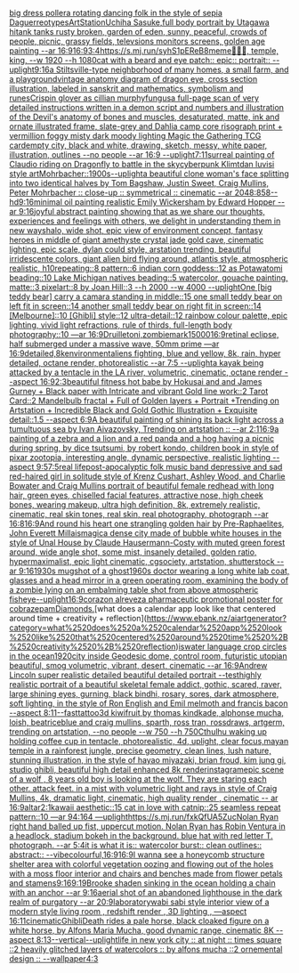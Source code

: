 [big dress pollera rotating dancing folk in the style of sepia Daguerreotypes](https://www.ebank.nz/aiartgenerator?category=big%2520dress%2520pollera%2520rotating%2520dancing%2520folk%2520in%2520the%2520style%2520of%2520sepia%2520Daguerreotypes)[ArtStation](https://www.ebank.nz/aiartgenerator?category=ArtStation)[Uchiha Sasuke,full body portrait by Utagawa hi](https://www.ebank.nz/aiartgenerator?category=Uchiha%2520Sasuke%2Cfull%2520body%2520portrait%2520by%2520Utagawa%2520hi)[tank tanks rusty broken, garden of eden, sunny, peaceful, crowds of people, picnic, grassy fields, televsions monitors screens, golden age painting --ar 16:9](https://www.ebank.nz/aiartgenerator?category=tank%2520tanks%2520rusty%2520broken%2C%2520garden%2520of%2520eden%2C%2520sunny%2C%2520peaceful%2C%2520crowds%2520of%2520people%2C%2520picnic%2C%2520grassy%2520fields%2C%2520televsions%2520monitors%2520screens%2C%2520golden%2520age%2520painting%2520--ar%252016%3A9)[16:9](https://www.ebank.nz/aiartgenerator?category=16%3A9)[3:4](https://www.ebank.nz/aiartgenerator?category=3%3A4)[<https://s.mj.run/syhS1pEReB8>](https://www.ebank.nz/aiartgenerator?category=%3Chttps%3A//s.mj.run/syhS1pEReB8%3E)[meme](https://www.ebank.nz/aiartgenerator?category=meme)[🦍🦍🦍, temple, king, --w 1920 --h 1080](https://www.ebank.nz/aiartgenerator?category=%F0%9F%A6%8D%F0%9F%A6%8D%F0%9F%A6%8D%2C%2520temple%2C%2520king%2C%2520--w%25201920%2520--h%25201080)[cat with a beard and eye patch:: epic:: portrait:: --uplight](https://www.ebank.nz/aiartgenerator?category=cat%2520with%2520a%2520beard%2520and%2520eye%2520patch%3A%3A%2520epic%3A%3A%2520portrait%3A%3A%2520--uplight)[9:16](https://www.ebank.nz/aiartgenerator?category=9%3A16)[a Stiltsville-type neighborhood of many homes, a small farm, and a playground](https://www.ebank.nz/aiartgenerator?category=a%2520Stiltsville-type%2520neighborhood%2520of%2520many%2520homes%2C%2520a%2520small%2520farm%2C%2520and%2520a%2520playground)[vintage anatomy diagram of dragon eye, cross section illustration, labeled in sanskrit and mathematics, symbolism and runes](https://www.ebank.nz/aiartgenerator?category=vintage%2520anatomy%2520diagram%2520of%2520dragon%2520eye%2C%2520cross%2520section%2520illustration%2C%2520labeled%2520in%2520sanskrit%2520and%2520mathematics%2C%2520symbolism%2520and%2520runes)[Crispin glover as cillian murphy](https://www.ebank.nz/aiartgenerator?category=Crispin%2520glover%2520as%2520cillian%2520murphy)[fungus](https://www.ebank.nz/aiartgenerator?category=fungus)[a full-page scan of very detailed instructions written in a demon script and numbers and illustration of the Devil's anatomy of bones and muscles, desaturated, matte, ink and ornate illustrated frame, slate-grey and Dahlia camp core risograph print + vermillion foggy misty dark moody lighting Magic the Gathering TCG card](https://www.ebank.nz/aiartgenerator?category=a%2520full-page%2520scan%2520of%2520very%2520detailed%2520instructions%2520written%2520in%2520a%2520demon%2520script%2520and%2520numbers%2520and%2520illustration%2520of%2520the%2520Devil%27s%2520anatomy%2520of%2520bones%2520and%2520muscles%2C%2520desaturated%2C%2520matte%2C%2520ink%2520and%2520ornate%2520illustrated%2520frame%2C%2520slate-grey%2520and%2520Dahlia%2520camp%2520core%2520risograph%2520print%2520%2B%2520vermillion%2520foggy%2520misty%2520dark%2520moody%2520lighting%2520Magic%2520the%2520Gathering%2520TCG%2520card)[empty city, black and white, drawing, sketch, messy, white paper, illustration, outlines --no people --ar 16:9 --uplight](https://www.ebank.nz/aiartgenerator?category=empty%2520city%2C%2520black%2520and%2520white%2C%2520drawing%2C%2520sketch%2C%2520messy%2C%2520white%2520paper%2C%2520illustration%2C%2520outlines%2520--no%2520people%2520--ar%252016%3A9%2520--uplight)[7:11](https://www.ebank.nz/aiartgenerator?category=7%3A11)[surreal painting of Claudio riding on Dragonfly to battle in the sky](https://www.ebank.nz/aiartgenerator?category=surreal%2520painting%2520of%2520Claudio%2520riding%2520on%2520Dragonfly%2520to%2520battle%2520in%2520the%2520sky)[cyberpunk Klimt](https://www.ebank.nz/aiartgenerator?category=cyberpunk%2520Klimt)[dan luvisi style art](https://www.ebank.nz/aiartgenerator?category=dan%2520luvisi%2520style%2520art)[Mohrbacher::](https://www.ebank.nz/aiartgenerator?category=Mohrbacher%3A%3A)[](https://www.ebank.nz/aiartgenerator?category=)[1900s](https://www.ebank.nz/aiartgenerator?category=1900s)[--uplight](https://www.ebank.nz/aiartgenerator?category=--uplight)[a beautiful clone woman's face splitting into two identical halves by Tom Bagshaw, Justin Sweet, Craig Mullins, Peter Mohrbacher :: close-up :: symmetrical :: cinematic --ar 2048:858](https://www.ebank.nz/aiartgenerator?category=a%2520beautiful%2520clone%2520woman%27s%2520face%2520splitting%2520into%2520two%2520identical%2520halves%2520by%2520Tom%2520Bagshaw%2C%2520Justin%2520Sweet%2C%2520Craig%2520Mullins%2C%2520Peter%2520Mohrbacher%2520%3A%3A%2520close-up%2520%3A%3A%2520symmetrical%2520%3A%3A%2520cinematic%2520--ar%25202048%3A858)[--hd](https://www.ebank.nz/aiartgenerator?category=--hd)[9:16](https://www.ebank.nz/aiartgenerator?category=9%3A16)[minimal oil painting realistic Emily Wickersham by Edward Hopper --ar 9:16](https://www.ebank.nz/aiartgenerator?category=minimal%2520oil%2520painting%2520realistic%2520Emily%2520Wickersham%2520by%2520Edward%2520Hopper%2520--ar%25209%3A16)[joyful abstract painting showing that as we share our thoughts, experiences and feelings with others, we delight in understanding them in new ways](https://www.ebank.nz/aiartgenerator?category=joyful%2520abstract%2520painting%2520showing%2520that%2520as%2520we%2520share%2520our%2520thoughts%2C%2520experiences%2520and%2520feelings%2520with%2520others%2C%2520we%2520delight%2520in%2520understanding%2520them%2520in%2520new%2520ways)[halo, wide shot, epic view of environment concept, fantasy heroes in middle of giant amethyste crystal jade gold cave, cinematic lighting, epic scale, dylan could style, arstation trending, beautiful irridescente colors, giant alien bird flying around, atlantis style, atmospheric realistic, h](https://www.ebank.nz/aiartgenerator?category=halo%2C%2520wide%2520shot%2C%2520epic%2520view%2520of%2520environment%2520concept%2C%2520fantasy%2520heroes%2520in%2520middle%2520of%2520giant%2520amethyste%2520crystal%2520jade%2520gold%2520cave%2C%2520cinematic%2520lighting%2C%2520epic%2520scale%2C%2520dylan%2520could%2520style%2C%2520arstation%2520trending%2C%2520beautiful%2520irridescente%2520colors%2C%2520giant%2520alien%2520bird%2520flying%2520around%2C%2520atlantis%2520style%2C%2520atmospheric%2520realistic%2C%2520h)[10](https://www.ebank.nz/aiartgenerator?category=10)[repeating::8 pattern::6 indian corn goddess::12 as Potawatomi beading::10 Lake Michigan natives beading::5 watercolor, gouache painting, matte::3 pixelart::8 by Joan Hill::3 --h 2000 --w 4000 --uplight](https://www.ebank.nz/aiartgenerator?category=repeating%3A%3A8%2520pattern%3A%3A6%2520indian%2520corn%2520goddess%3A%3A12%2520as%2520Potawatomi%2520beading%3A%3A10%2520Lake%2520Michigan%2520natives%2520beading%3A%3A5%2520watercolor%2C%2520gouache%2520painting%2C%2520matte%3A%3A3%2520pixelart%3A%3A8%2520by%2520Joan%2520Hill%3A%3A3%2520--h%25202000%2520--w%25204000%2520--uplight)[One [big teddy bear] carry a camara standing in middle::15 one small teddy bear on left fit in screen::14 another small teddy bear on right fit in screen::14 [Melbourne]::10 [Ghibli] style::12 ultra-detail::12 rainbow colour palette, epic lighting, vivid light refractions, rule of thirds, full-length body photography::10 —ar 16:9](https://www.ebank.nz/aiartgenerator?category=One%2520%5Bbig%2520teddy%2520bear%5D%2520carry%2520a%2520camara%2520standing%2520in%2520middle%3A%3A15%2520one%2520small%2520teddy%2520bear%2520on%2520left%2520fit%2520in%2520screen%3A%3A14%2520another%2520small%2520teddy%2520bear%2520on%2520right%2520fit%2520in%2520screen%3A%3A14%2520%5BMelbourne%5D%3A%3A10%2520%5BGhibli%5D%2520style%3A%3A12%2520ultra-detail%3A%3A12%2520rainbow%2520colour%2520palette%2C%2520epic%2520lighting%2C%2520vivid%2520light%2520refractions%2C%2520rule%2520of%2520thirds%2C%2520full-length%2520body%2520photography%3A%3A10%2520%E2%80%94ar%252016%3A9)[Druillet](https://www.ebank.nz/aiartgenerator?category=Druillet)[oni,zombie](https://www.ebank.nz/aiartgenerator?category=oni%2Czombie)[mark](https://www.ebank.nz/aiartgenerator?category=mark)[1](https://www.ebank.nz/aiartgenerator?category=1)[5000](https://www.ebank.nz/aiartgenerator?category=5000)[16:9](https://www.ebank.nz/aiartgenerator?category=16%3A9)[retinal eclipse, half submerged under a massive wave, 50mm prime —ar 16:9](https://www.ebank.nz/aiartgenerator?category=retinal%2520eclipse%2C%2520half%2520submerged%2520under%2520a%2520massive%2520wave%2C%252050mm%2520prime%2520%E2%80%94ar%252016%3A9)[detailed,8k](https://www.ebank.nz/aiartgenerator?category=detailed%2C8k)[environment](https://www.ebank.nz/aiartgenerator?category=environment)[aliens fighting, blue and yellow, 8k, rain, hyper detailed, octane render, photorealistic --ar 7:5 --uplight](https://www.ebank.nz/aiartgenerator?category=aliens%2520fighting%2C%2520blue%2520and%2520yellow%2C%25208k%2C%2520rain%2C%2520hyper%2520detailed%2C%2520octane%2520render%2C%2520photorealistic%2520--ar%25207%3A5%2520--uplight)[a kayak being attacked by a tentacle in the LA river, volumetric, cinematic, octane render --aspect 16:9](https://www.ebank.nz/aiartgenerator?category=a%2520kayak%2520being%2520attacked%2520by%2520a%2520tentacle%2520in%2520the%2520LA%2520river%2C%2520volumetric%2C%2520cinematic%2C%2520octane%2520render%2520--aspect%252016%3A9)[2:3](https://www.ebank.nz/aiartgenerator?category=2%3A3)[beautiful fitness hot babe by Hokusai and and James Gurney + Black paper with Intricate and vibrant Gold line work::2 Tarot Card::2 Mandelbulb fractal + Full of Golden layers + Portrait +Trending on Artstation + Incredible Black and Gold Gothic Illustration + Exquisite detail::1.5 --aspect 6:9](https://www.ebank.nz/aiartgenerator?category=beautiful%2520fitness%2520hot%2520babe%2520by%2520Hokusai%2520and%2520and%2520James%2520Gurney%2520%2B%2520Black%2520paper%2520with%2520Intricate%2520and%2520vibrant%2520Gold%2520line%2520work%3A%3A2%2520Tarot%2520Card%3A%3A2%2520Mandelbulb%2520fractal%2520%2B%2520Full%2520of%2520Golden%2520layers%2520%2B%2520Portrait%2520%2BTrending%2520on%2520Artstation%2520%2B%2520Incredible%2520Black%2520and%2520Gold%2520Gothic%2520Illustration%2520%2B%2520Exquisite%2520detail%3A%3A1.5%2520--aspect%25206%3A9)[A beautiful painting of shining its back light across a tumultuous sea by Ivan Aivazovsky, Trending on artstation :: --ar 2:1](https://www.ebank.nz/aiartgenerator?category=A%2520beautiful%2520painting%2520of%2520shining%2520its%2520back%2520light%2520across%2520a%2520tumultuous%2520sea%2520by%2520Ivan%2520Aivazovsky%2C%2520Trending%2520on%2520artstation%2520%3A%3A%2520--ar%25202%3A1)[16:9](https://www.ebank.nz/aiartgenerator?category=16%3A9)[a painting of a zebra and a lion and a red panda and a hog having a picnic during spring, by dice tsutsumi, by robert kondo, children book in style of pixar zootopia, interesting angle, dynamic perspective, realistic lighting --aspect 9:5](https://www.ebank.nz/aiartgenerator?category=a%2520painting%2520of%2520a%2520zebra%2520and%2520a%2520lion%2520and%2520a%2520red%2520panda%2520and%2520a%2520hog%2520having%2520a%2520picnic%2520during%2520spring%2C%2520by%2520dice%2520tsutsumi%2C%2520by%2520robert%2520kondo%2C%2520children%2520book%2520in%2520style%2520of%2520pixar%2520zootopia%2C%2520interesting%2520angle%2C%2520dynamic%2520perspective%2C%2520realistic%2520lighting%2520--aspect%25209%3A5)[7:5](https://www.ebank.nz/aiartgenerator?category=7%3A5)[real lifepost-apocalyptic folk music band depressive and sad red-haired girl in solitude style of Krenz Cushart, Ashley Wood, and Charlie Bowater and Craig Mullins portrait of beautiful female redhead with long hair, green eyes, chiselled facial features, attractive nose, high cheek bones, wearing makeup, ultra high definition, 8k, extremely realistic, cinematic, real skin tones, real skin, real photography, photograph --ar 16:8](https://www.ebank.nz/aiartgenerator?category=real%2520lifepost-apocalyptic%2520folk%2520music%2520band%2520depressive%2520and%2520sad%2520red-haired%2520girl%2520in%2520solitude%2520style%2520of%2520Krenz%2520Cushart%2C%2520Ashley%2520Wood%2C%2520and%2520Charlie%2520Bowater%2520and%2520Craig%2520Mullins%2520portrait%2520of%2520beautiful%2520female%2520redhead%2520with%2520long%2520hair%2C%2520green%2520eyes%2C%2520chiselled%2520facial%2520features%2C%2520attractive%2520nose%2C%2520high%2520cheek%2520bones%2C%2520wearing%2520makeup%2C%2520ultra%2520high%2520definition%2C%25208k%2C%2520extremely%2520realistic%2C%2520cinematic%2C%2520real%2520skin%2520tones%2C%2520real%2520skin%2C%2520real%2520photography%2C%2520photograph%2520--ar%252016%3A8)[16:9](https://www.ebank.nz/aiartgenerator?category=16%3A9)[And round his heart one strangling golden hair by Pre-Raphaelites, John Everett Millais](https://www.ebank.nz/aiartgenerator?category=And%2520round%2520his%2520heart%2520one%2520strangling%2520golden%2520hair%2520by%2520Pre-Raphaelites%2C%2520John%2520Everett%2520Millais)[magic](https://www.ebank.nz/aiartgenerator?category=magic)[a dense city made of bubble white houses in the style of Unal House by Claude Hausermann-Costy with muted green forest around, wide angle shot,  some mist, insanely detailed, golden ratio, hypermaximalist, epic light cinematic, cgsociety, artstation, shutterstock --ar 9:16](https://www.ebank.nz/aiartgenerator?category=a%2520dense%2520city%2520made%2520of%2520bubble%2520white%2520houses%2520in%2520the%2520style%2520of%2520Unal%2520House%2520by%2520Claude%2520Hausermann-Costy%2520with%2520muted%2520green%2520forest%2520around%2C%2520wide%2520angle%2520shot%2C%2520%2520some%2520mist%2C%2520insanely%2520detailed%2C%2520golden%2520ratio%2C%2520hypermaximalist%2C%2520epic%2520light%2520cinematic%2C%2520cgsociety%2C%2520artstation%2C%2520shutterstock%2520--ar%25209%3A16)[1930s mugshot of a ghost](https://www.ebank.nz/aiartgenerator?category=1930s%2520mugshot%2520of%2520a%2520ghost)[1960s doctor wearing a long white lab coat, glasses and a head mirror in a green operating room, examining the body of a zombie lying on an embalming table shot from above atmospheric fisheye](https://www.ebank.nz/aiartgenerator?category=1960s%2520doctor%2520wearing%2520a%2520long%2520white%2520lab%2520coat%2C%2520glasses%2520and%2520a%2520head%2520mirror%2520in%2520a%2520green%2520operating%2520room%2C%2520examining%2520the%2520body%2520of%2520a%2520zombie%2520lying%2520on%2520an%2520embalming%2520table%2520shot%2520from%2520above%2520atmospheric%2520fisheye)[--uplight](https://www.ebank.nz/aiartgenerator?category=--uplight)[16:9](https://www.ebank.nz/aiartgenerator?category=16%3A9)[corazon alrevez](https://www.ebank.nz/aiartgenerator?category=corazon%2520alrevez)[a pharmaceutic promotional poster for cobrazepam](https://www.ebank.nz/aiartgenerator?category=a%2520pharmaceutic%2520promotional%2520poster%2520for%2520cobrazepam)[Diamonds.](https://www.ebank.nz/aiartgenerator?category=Diamonds.)[what does a calendar app look like that centered around time + creativity + reflection](https://www.ebank.nz/aiartgenerator?category=what%2520does%2520a%2520calendar%2520app%2520look%2520like%2520that%2520centered%2520around%2520time%2520%2B%2520creativity%2520%2B%2520reflection)[is](https://www.ebank.nz/aiartgenerator?category=is)[water language crop circles in the ocean](https://www.ebank.nz/aiartgenerator?category=water%2520language%2520crop%2520circles%2520in%2520the%2520ocean)[1920](https://www.ebank.nz/aiartgenerator?category=1920)[city inside Geodesic dome, control room, futuristic utopian beautiful, smog volumetric, vibrant, desert, cinematic --ar 16:9](https://www.ebank.nz/aiartgenerator?category=city%2520inside%2520Geodesic%2520dome%2C%2520control%2520room%2C%2520futuristic%2520utopian%2520beautiful%2C%2520smog%2520volumetric%2C%2520vibrant%2C%2520desert%2C%2520cinematic%2520--ar%252016%3A9)[Andrew Lincoln super realistic detailed beautiful detailed portrait --test](https://www.ebank.nz/aiartgenerator?category=Andrew%2520Lincoln%2520super%2520realistic%2520detailed%2520beautiful%2520detailed%2520portrait%2520--test)[highly realistic portrait of a beautiful skeletal female addict, gothic, scared, raver, large shining eyes, gurning, black bindhi, rosary, sores,  dark atmosphere, soft lighting, in the style of Ron English and Emil melmoth and francis bacon --aspect 8:11](https://www.ebank.nz/aiartgenerator?category=highly%2520realistic%2520portrait%2520of%2520a%2520beautiful%2520skeletal%2520female%2520addict%2C%2520gothic%2C%2520scared%2C%2520raver%2C%2520large%2520shining%2520eyes%2C%2520gurning%2C%2520black%2520bindhi%2C%2520rosary%2C%2520sores%2C%2520%2520dark%2520atmosphere%2C%2520soft%2520lighting%2C%2520in%2520the%2520style%2520of%2520Ron%2520English%2520and%2520Emil%2520melmoth%2520and%2520francis%2520bacon%2520--aspect%25208%3A11)[--fast](https://www.ebank.nz/aiartgenerator?category=--fast)[tattoo](https://www.ebank.nz/aiartgenerator?category=tattoo)[3d kiwifruit,by thomas kindkade, alphonse mucha, loish, beatriceblue and craig mullins, sparth, ross tran, rossdraws, artgerm, trending on artstation, --no people --w 750 --h 750](https://www.ebank.nz/aiartgenerator?category=3d%2520kiwifruit%2Cby%2520thomas%2520kindkade%2C%2520alphonse%2520mucha%2C%2520loish%2C%2520beatriceblue%2520and%2520craig%2520mullins%2C%2520sparth%2C%2520ross%2520tran%2C%2520rossdraws%2C%2520artgerm%2C%2520trending%2520on%2520artstation%2C%2520--no%2520people%2520--w%2520750%2520--h%2520750)[Cthulhu waking up holding coffee cup in tentacle, photorealistic, 4d, uplight, clear focus,](https://www.ebank.nz/aiartgenerator?category=Cthulhu%2520waking%2520up%2520holding%2520coffee%2520cup%2520in%2520tentacle%2C%2520photorealistic%2C%25204d%2C%2520uplight%2C%2520clear%2520focus%2C)[mayan temple in a rainforest jungle, precise geometry, clean lines, lush nature, stunning illustration, in the style of hayao miyazaki, brian froud, kim jung gi, studio ghibli, beautiful high detail enhanced 8k render](https://www.ebank.nz/aiartgenerator?category=mayan%2520temple%2520in%2520a%2520rainforest%2520jungle%2C%2520precise%2520geometry%2C%2520clean%2520lines%2C%2520lush%2520nature%2C%2520stunning%2520illustration%2C%2520in%2520the%2520style%2520of%2520hayao%2520miyazaki%2C%2520brian%2520froud%2C%2520kim%2520jung%2520gi%2C%2520studio%2520ghibli%2C%2520beautiful%2520high%2520detail%2520enhanced%25208k%2520render)[instagram](https://www.ebank.nz/aiartgenerator?category=instagram)[epic scene of a wolf , 8 years old boy is looking at the wolf. They are staring each other. attack feet.  in a mist with volumetric light and rays in style of Craig Mullins, 4k, dramatic light, cinematic, high quality render , cinematic -- ar 16:9](https://www.ebank.nz/aiartgenerator?category=epic%2520scene%2520of%2520a%2520wolf%2520%2C%25208%2520years%2520old%2520boy%2520is%2520looking%2520at%2520the%2520wolf.%2520They%2520are%2520staring%2520each%2520other.%2520attack%2520feet.%2520%2520in%2520a%2520mist%2520with%2520volumetric%2520light%2520and%2520rays%2520in%2520style%2520of%2520Craig%2520Mullins%2C%25204k%2C%2520dramatic%2520light%2C%2520cinematic%2C%2520high%2520quality%2520render%2520%2C%2520cinematic%2520--%2520ar%252016%3A9)[altar](https://www.ebank.nz/aiartgenerator?category=altar)[2:1](https://www.ebank.nz/aiartgenerator?category=2%3A1)[kawaii aesthetic::15 cat in love with catnip::25 seamless repeat pattern::10  —ar 94:164 —uplight](https://www.ebank.nz/aiartgenerator?category=kawaii%2520aesthetic%3A%3A15%2520cat%2520in%2520love%2520with%2520catnip%3A%3A25%2520seamless%2520repeat%2520pattern%3A%3A10%2520%2520%E2%80%94ar%252094%3A164%2520%E2%80%94uplight)[<https://s.mj.run/fxkQfUA5Zuc>](https://www.ebank.nz/aiartgenerator?category=%3Chttps%3A//s.mj.run/fxkQfUA5Zuc%3E)[Nolan Ryan right hand balled up fist, uppercut motion. Nolan Ryan has Robin Ventura in a headlock. stadium bokeh in the background. blue hat with red letter T.  photograph. --ar 5:4](https://www.ebank.nz/aiartgenerator?category=Nolan%2520Ryan%2520right%2520hand%2520balled%2520up%2520fist%2C%2520uppercut%2520motion.%2520Nolan%2520Ryan%2520has%2520Robin%2520Ventura%2520in%2520a%2520headlock.%2520stadium%2520bokeh%2520in%2520the%2520background.%2520blue%2520hat%2520with%2520red%2520letter%2520T.%2520%2520photograph.%2520--ar%25205%3A4)[it is what it is:: watercolor burst:: clean outlines:: abstract:: --vibe](https://www.ebank.nz/aiartgenerator?category=it%2520is%2520what%2520it%2520is%3A%3A%2520watercolor%2520burst%3A%3A%2520clean%2520outlines%3A%3A%2520abstract%3A%3A%2520--vibe)[colourful,](https://www.ebank.nz/aiartgenerator?category=colourful%2C)[16:9](https://www.ebank.nz/aiartgenerator?category=16%3A9)[16:9](https://www.ebank.nz/aiartgenerator?category=16%3A9)[I wanna see a honeycomb structure shelter area with colorful vegetation oozing and flowing out of the holes with a moss floor interior and chairs and benches made from flower petals and stamens](https://www.ebank.nz/aiartgenerator?category=I%2520wanna%2520see%2520a%2520honeycomb%2520structure%2520shelter%2520area%2520with%2520colorful%2520vegetation%2520oozing%2520and%2520flowing%2520out%2520of%2520the%2520holes%2520with%2520a%2520moss%2520floor%2520interior%2520and%2520chairs%2520and%2520benches%2520made%2520from%2520flower%2520petals%2520and%2520stamens)[9:16](https://www.ebank.nz/aiartgenerator?category=9%3A16)[9:19](https://www.ebank.nz/aiartgenerator?category=9%3A19)[Brooke shaden sinking in the ocean holding a chain with an anchor --ar 9:16](https://www.ebank.nz/aiartgenerator?category=Brooke%2520shaden%2520sinking%2520in%2520the%2520ocean%2520holding%2520a%2520chain%2520with%2520an%2520anchor%2520--ar%25209%3A16)[aerial shot of an abandoned lighthouse in the dark realm of purgatory --ar 20:9](https://www.ebank.nz/aiartgenerator?category=aerial%2520shot%2520of%2520an%2520abandoned%2520lighthouse%2520in%2520the%2520dark%2520realm%2520of%2520purgatory%2520--ar%252020%3A9)[laboratory](https://www.ebank.nz/aiartgenerator?category=laboratory)[wabi sabi style interior view of a modern style living room , redshift render , 3D lighting , —aspect 16:11](https://www.ebank.nz/aiartgenerator?category=wabi%2520sabi%2520style%2520interior%2520view%2520of%2520a%2520modern%2520style%2520living%2520room%2520%2C%2520redshift%2520render%2520%2C%25203D%2520lighting%2520%2C%2520%E2%80%94aspect%252016%3A11)[cinematic](https://www.ebank.nz/aiartgenerator?category=cinematic)[Ghibli](https://www.ebank.nz/aiartgenerator?category=Ghibli)[Death rides a pale horse, black cloaked figure on a white horse, by Alfons Maria Mucha, good dynamic range, cinematic 8K --aspect 8:13](https://www.ebank.nz/aiartgenerator?category=Death%2520rides%2520a%2520pale%2520horse%2C%2520black%2520cloaked%2520figure%2520on%2520a%2520white%2520horse%2C%2520by%2520Alfons%2520Maria%2520Mucha%2C%2520good%2520dynamic%2520range%2C%2520cinematic%25208K%2520--aspect%25208%3A13)[--vertical](https://www.ebank.nz/aiartgenerator?category=--vertical)[--uplight](https://www.ebank.nz/aiartgenerator?category=--uplight)[life in new york city :: at night :: times square ::2 heavily glitched layers of watercolors :: by alfons mucha ::2 ornemental design :: --wallpaper](https://www.ebank.nz/aiartgenerator?category=life%2520in%2520new%2520york%2520city%2520%3A%3A%2520at%2520night%2520%3A%3A%2520times%2520square%2520%3A%3A2%2520heavily%2520glitched%2520layers%2520of%2520watercolors%2520%3A%3A%2520by%2520alfons%2520mucha%2520%3A%3A2%2520ornemental%2520design%2520%3A%3A%2520--wallpaper)[4:3](https://www.ebank.nz/aiartgenerator?category=4%3A3)